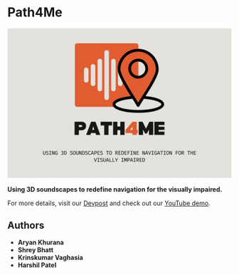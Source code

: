 # Path4Me

![Path4Me Logo](./images/logo.png)

**Using 3D soundscapes to redefine navigation for the visually impaired.**

For more details, visit our [Devpost](https://devpost.com/software/your-devpost-link) and check out our [YouTube demo](https://www.youtube.com/your-demo-link).

## Authors

- **Aryan Khurana**
- **Shrey Bhatt**
- **Krinskumar Vaghasia**
- **Harshil Patel**
